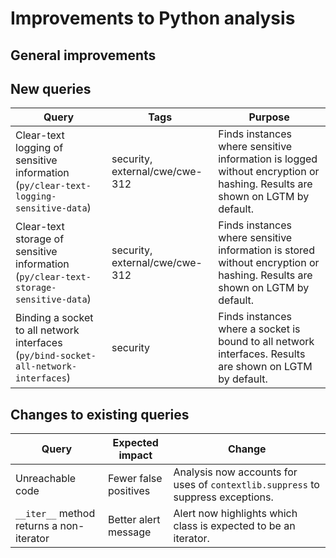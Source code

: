 # Improvements to Python analysis


## General improvements



## New queries

| **Query** | **Tags** | **Purpose** |
|-----------|----------|-------------|
| Clear-text logging of sensitive information (`py/clear-text-logging-sensitive-data`) | security, external/cwe/cwe-312 | Finds instances where sensitive information is logged without encryption or hashing. Results are shown on LGTM by default. |
| Clear-text storage of sensitive information (`py/clear-text-storage-sensitive-data`) | security, external/cwe/cwe-312 | Finds instances where sensitive information is stored without encryption or hashing. Results are shown on LGTM by default. |
| Binding a socket to all network interfaces (`py/bind-socket-all-network-interfaces`) | security | Finds instances where a socket is bound to all network interfaces. Results are shown on LGTM by default. |


## Changes to existing queries

| **Query**                  | **Expected impact**    | **Change** |
|----------------------------|------------------------|------------|
| Unreachable code | Fewer false positives | Analysis now accounts for uses of `contextlib.suppress` to suppress exceptions. |
| `__iter__` method returns a non-iterator | Better alert message | Alert now highlights which class is expected to be an iterator. |

